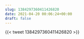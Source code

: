 ```yaml
---
slug: 1384297360411426820
date: 2021-04-20 00:06:24+00:00
draft: false
---
```


{{< tweet 1384297360411426820 >}}
